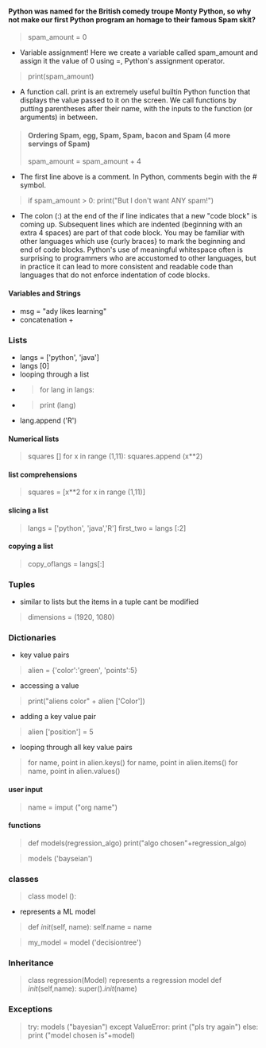 #### Python was named for the British comedy troupe Monty Python, so why not make our first Python program an homage to their famous Spam skit?

> spam_amount = 0
- Variable assignment! Here we create a variable called spam_amount and assign it the value of 0 using =, Python's assignment operator.

> print(spam_amount)
- A function call. print is an extremely useful builtin Python function that displays the value passed to it on the screen. We call functions by putting parentheses after their name, with the inputs to the function (or arguments) in between.

> #### Ordering Spam, egg, Spam, Spam, bacon and Spam (4 more servings of Spam)
> spam_amount = spam_amount + 4
- The first line above is a comment. In Python, comments begin with the # symbol.

> if spam_amount > 0:
> print("But I don't want ANY spam!") 
- The colon (:) at the end of the if line indicates that a new "code block" is coming up. Subsequent lines which are indented (beginning with an extra 4 spaces) are part of that code block. You may be familiar with other languages which use {curly braces} to mark the beginning and end of code blocks. Python's use of meaningful whitespace often is surprising to programmers who are accustomed to other languages, but in practice it can lead to more consistent and readable code than languages that do not enforce indentation of code blocks.



#### Variables and Strings
- msg = "ady likes learning"
- concatenation +

### Lists
- langs = ['python', 'java']
- langs [0]
- looping through a list
- > for lang in langs:
- > print  (lang)
- lang.append ('R')

#### Numerical lists
> squares []
> for x in range (1,11):
> squares.append (x**2)

#### list comprehensions
> squares = [x**2 for x in range (1,11)]

#### slicing a list
> langs = ['python', 'java','R']
> first_two = langs [:2]

#### copying a list
> copy_oflangs = langs[:]


### Tuples
- similar to lists but the items in a tuple cant be modified 
> dimensions = (1920, 1080)

### Dictionaries
- key value pairs
> alien = {'color':'green', 'points':5}
- accessing a value
>print("aliens color" + alien ['Color'])
- adding a key value pair
> alien ['position'] = 5
- looping through all key value pairs 
> for name, point in alien.keys()
> for name, point in alien.items()
> for name, point in alien.values()

#### user input
> name = imput ("org name")

#### functions 
> def models(regression_algo)
> print("algo chosen"+regression_algo)

> models ('bayseian')

### classes
> class model ():
- represents a ML model
> def _init_(self, name):
> self.name = name

> my_model = model ('decisiontree')


### Inheritance
 > class regression(Model)
 represents a regression model
 > def _init_(self,name):
 > super()._init_(name)


### Exceptions
> try:
>  models ("bayesian")
> except ValueError:
> print ("pls try again")
> else:
> print ("model chosen is"+model)


